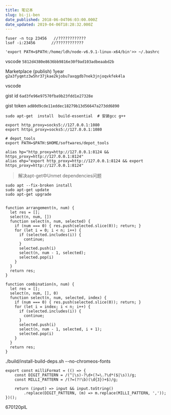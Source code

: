 ```yaml
---
title: 笔记本
slug: bi-ji-ben
date_published: 2018-06-04T06:03:00.000Z
date_updated: 2019-04-06T18:28:32.000Z
---
```


    fuser -n tcp 23456   //????????????
    lsof -i:23456       //????????????
    

`'export PATH=$PATH:/home/ldh/node-v6.9.1-linux-x64/bin'>> ~/.bashrc`

vscode `5812d4380e8636bb9816e30f9ad103adbeaabd2b`

Marketplace (publish) 1year  `g2a3fyqmtz3w5hr37jkae2kjobu7axqgdb7nek3jnjoqvkfek4la`

vscode

gist id `6ad3fe96e97570fba9b23fdd1e27328e`

gist token `ad80d9cde11eddec18279b13d56647a273dd6890`

    sudo apt-get  install  build-essential  # 安装gcc g++
    
    export http_proxy=socks5://127.0.0.1:1080
    export https_proxy=socks5://127.0.0.1:1080
    
    # depot_tools
    export PATH=$PATH:$HOME/softwares/depot_tools
    
    alias hp="http_proxy=http://127.0.0.1:8124 && https_proxy=http://127.0.0.1:8124"
    alias ehp="export http_proxy=http://127.0.0.1:8124 && export https_proxy=http://127.0.0.1:8124"
    
    

> 解决apt-get中Unmet dependencies问题

    sudo apt --fix-broken install  
    sudo apt-get update  
    sudo apt-get upgrade  
    

    function arrangement(n, num) {
      let res = [];
      select(n, num, [])
      function select(n, num, selected) {
        if (num === 0) { res.push(selected.slice(0)); return; }
        for (let i = 0; i < n; i++) {
          if (selected.includes(i)) {
            continue;
          }
          selected.push(i)
          select(n, num - 1, selected);
          selected.pop(i)
        }
      }
      return res;
    }
    
    function combination(n, num) {
      let res = [];
      select(n, num, [], 0)
      function select(n, num, selected, index) {
        if (num === 0) { res.push(selected.slice(0)); return; }
        for (let i = index; i < n; i++) {
          if (selected.includes(i)) {
            continue;
          }
          selected.push(i)
          select(n, num - 1, selected, i + 1);
          selected.pop(i)
        }
      }
      return res;
    }
    

./build/install-build-deps.sh --no-chromeos-fonts

    export const milliFormat = (() => {
        const DIGIT_PATTERN = /(^|\s)-?\d+(?=\.?\d*($|\s))/g;
        const MILLI_PATTERN = /(?=(?!\b)(\d{3})+$)/g;
    
        return (input) => input && input.toString()
            .replace(DIGIT_PATTERN, (m) => m.replace(MILLI_PATTERN, ','));
    })();
    

670120plL
